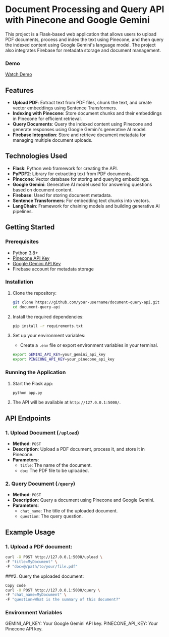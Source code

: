 # Document Processing and Query API with Pinecone and Google Gemini

This project is a Flask-based web application that allows users to upload PDF documents, process and index the text using Pinecone, and then query the indexed content using Google Gemini's language model. The project also integrates Firebase for metadata storage and document management.

### Demo
[Watch Demo](https://github.com/user-attachments/assets/5d1b1b45-f8fc-4f2d-b826-22bca2044b0d)


## Features
- **Upload PDF**: Extract text from PDF files, chunk the text, and create vector embeddings using Sentence Transformers.
- **Indexing with Pinecone**: Store document chunks and their embeddings in Pinecone for efficient retrieval.
- **Query Documents**: Query the indexed content using Pinecone and generate responses using Google Gemini's generative AI model.
- **Firebase Integration**: Store and retrieve document metadata for managing multiple document uploads.

## Technologies Used
- **Flask**: Python web framework for creating the API.
- **PyPDF2**: Library for extracting text from PDF documents.
- **Pinecone**: Vector database for storing and querying embeddings.
- **Google Gemini**: Generative AI model used for answering questions based on document content.
- **Firebase**: Used for storing document metadata.
- **Sentence Transformers**: For embedding text chunks into vectors.
- **LangChain**: Framework for chaining models and building generative AI pipelines.

## Getting Started

### Prerequisites
- Python 3.8+
- [Pinecone API Key](https://www.pinecone.io/)
- [Google Gemini API Key](https://developers.generativeai.google/)
- Firebase account for metadata storage

### Installation

1. Clone the repository:
    ```bash
    git clone https://github.com/your-username/document-query-api.git
    cd document-query-api
    ```

2. Install the required dependencies:
    ```bash
    pip install -r requirements.txt
    ```

3. Set up your environment variables:
    - Create a `.env` file or export environment variables in your terminal.
    ```bash
    export GEMINI_API_KEY=your_gemini_api_key
    export PINECONE_API_KEY=your_pinecone_api_key
    ```

### Running the Application

1. Start the Flask app:
    ```bash
    python app.py
    ```

2. The API will be available at `http://127.0.0.1:5000/`.

## API Endpoints

### 1. Upload Document (`/upload`)
- **Method**: `POST`
- **Description**: Upload a PDF document, process it, and store it in Pinecone.
- **Parameters**:
    - `title`: The name of the document.
    - `doc`: The PDF file to be uploaded.

### 2. Query Document (`/query`)
- **Method**: `POST`
- **Description**: Query a document using Pinecone and Google Gemini.
- **Parameters**:
    - `chat_name`: The title of the uploaded document.
    - `question`: The query question.

## Example Usage

### 1. Upload a PDF document:
```bash
curl -X POST http://127.0.0.1:5000/upload \
-F "title=MyDocument" \
-F "doc=@/path/to/your/file.pdf"
```
###2. Query the uploaded document:
```bash
Copy code
curl -X POST http://127.0.0.1:5000/query \
-F "chat_name=MyDocument" \
-F "question=What is the summary of this document?"
```
### Environment Variables
GEMINI_API_KEY: Your Google Gemini API key.
PINECONE_API_KEY: Your Pinecone API key.
